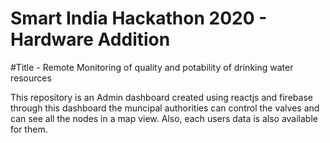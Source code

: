 # Smart India Hackathon 2020 - Hardware Addition

#Title - Remote Monitoring of quality and potability of drinking water resources


This repository is an Admin dashboard created using reactjs and firebase through this dashboard the muncipal authorities can control the valves and can see all the nodes in a map view. Also, each users data is also available for them.

